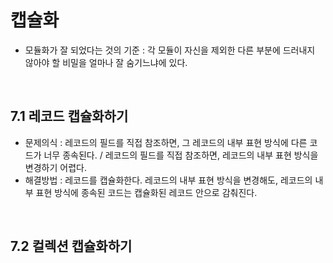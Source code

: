 # 캡슐화

- 모듈화가 잘 되었다는 것의 기준 : 각 모듈이 자신을 제외한 다른 부분에 드러내지 않아야 할 비밀을 얼마나 잘 숨기느냐에 있다.

<br>

## 7.1 레코드 캡슐화하기

- 문제의식 : 레코드의 필드를 직접 참조하면, 그 레코드의 내부 표현 방식에 다른 코드가 너무 종속된다. / 레코드의 필드를 직접 참조하면, 레코드의 내부 표현 방식을 변경하기 어렵다.
- 해결방법 : 레코드를 캡슐화한다. 레코드의 내부 표현 방식을 변경해도, 레코드의 내부 표현 방식에 종속된 코드는 캡슐화된 레코드 안으로 감춰진다.

<br>

## 7.2 컬렉션 캡슐화하기
